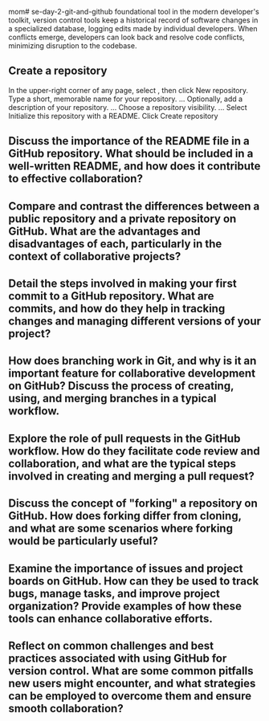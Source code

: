 mom# se-day-2-git-and-github
 foundational tool in the modern developer's toolkit, version control tools keep a historical record of software changes in a specialized database, logging edits made by individual developers. When conflicts emerge, developers can look back and resolve code conflicts, minimizing disruption to the codebase.

## Create a repository
In the upper-right corner of any page, select , then click New repository.
Type a short, memorable name for your repository. ...
Optionally, add a description of your repository. ...
Choose a repository visibility. ...
Select Initialize this repository with a README.
Click Create repository

## Discuss the importance of the README file in a GitHub repository. What should be included in a well-written README, and how does it contribute to effective collaboration?

## Compare and contrast the differences between a public repository and a private repository on GitHub. What are the advantages and disadvantages of each, particularly in the context of collaborative projects?

## Detail the steps involved in making your first commit to a GitHub repository. What are commits, and how do they help in tracking changes and managing different versions of your project?

## How does branching work in Git, and why is it an important feature for collaborative development on GitHub? Discuss the process of creating, using, and merging branches in a typical workflow.

## Explore the role of pull requests in the GitHub workflow. How do they facilitate code review and collaboration, and what are the typical steps involved in creating and merging a pull request?

## Discuss the concept of "forking" a repository on GitHub. How does forking differ from cloning, and what are some scenarios where forking would be particularly useful?

## Examine the importance of issues and project boards on GitHub. How can they be used to track bugs, manage tasks, and improve project organization? Provide examples of how these tools can enhance collaborative efforts.

## Reflect on common challenges and best practices associated with using GitHub for version control. What are some common pitfalls new users might encounter, and what strategies can be employed to overcome them and ensure smooth collaboration?
